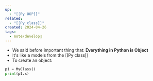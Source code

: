 ```yaml
---
up:
  - "[[Py OOP]]"
related:
  - "[[Py class]]"
created: 2024-04-26
tags:
  - note/develop🍃
---
```

- We said before important thing that: **Everything in Python is Object**
- It's like a models from the [[Py class]]
- To create an object:
```python
p1 = MyClass()
print(p1.x)
```
